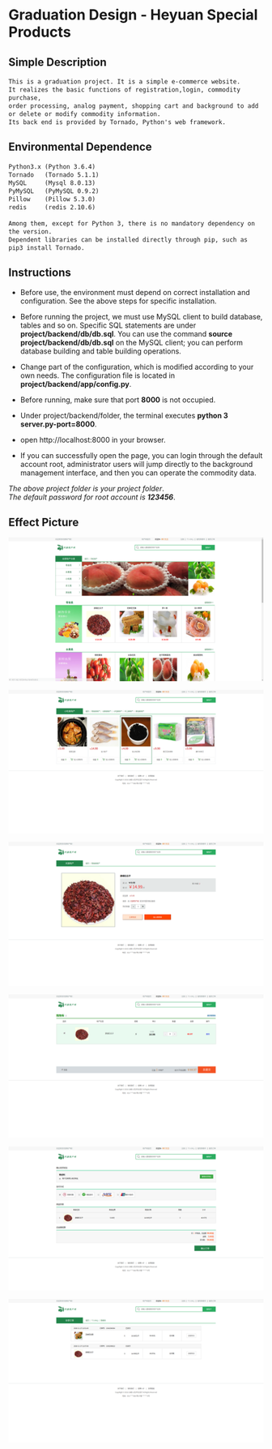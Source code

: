 # Graduation Design - Heyuan Special Products

## Simple Description
	This is a graduation project. It is a simple e-commerce website. 
	It realizes the basic functions of registration,login, commodity purchase,
	order processing, analog payment, shopping cart and background to add or delete or modify commodity information.
	Its back end is provided by Tornado, Python's web framework.
	
## Environmental Dependence
	Python3.x (Python 3.6.4)
	Tornado   (Tornado 5.1.1)
	MySQL	  (Mysql 8.0.13)
	PyMySQL   (PyMySQL 0.9.2)
	Pillow    (Pillow 5.3.0)
	redis     (redis 2.10.6)
	
	Among them, except for Python 3, there is no mandatory dependency on the version.
	Dependent libraries can be installed directly through pip, such as pip3 install Tornado.
	
## Instructions
+ Before use, the environment must depend on correct installation and configuration. See the above steps for specific installation.

+ Before running the project, we must use MySQL client to build database, tables and so on. Specific SQL statements are under **project/backend/db/db.sql**. You can use the command **source project/backend/db/db.sql** on the MySQL client; you can perform database building and table building operations. 

+ Change part of the configuration, which is modified according to your own needs. The configuration file is located in **project/backend/app/config.py**.

+ Before running, make sure that port **8000** is not occupied.

+ Under project/backend/folder, the terminal executes **python 3 server.py-port=8000**.

+ open http://localhost:8000 in your browser.

+ If you can successfully open the page, you can login through the default account root, administrator users will jump directly to the background management interface, and then you can operate the commodity data.

*The above project folder is your project folder*.  
*The default password for root account is **123456***.

## Effect Picture
![](https://github.com/GreenLotusx/GraduationProject---heyuanSpecialty/blob/master/frontend/static/images/projectImg/2018-11-27%2012-55-48%E5%B1%8F%E5%B9%95%E6%88%AA%E5%9B%BE.png)  

![](https://github.com/GreenLotusx/GraduationProject---heyuanSpecialty/blob/master/frontend/static/images/projectImg/2018-11-27%2012-57-43%E5%B1%8F%E5%B9%95%E6%88%AA%E5%9B%BE.png)  

![](https://github.com/GreenLotusx/GraduationProject---heyuanSpecialty/blob/master/frontend/static/images/projectImg/2018-11-27%2012-56-16%E5%B1%8F%E5%B9%95%E6%88%AA%E5%9B%BE.png)  

![](https://github.com/GreenLotusx/GraduationProject---heyuanSpecialty/blob/master/frontend/static/images/projectImg/2018-11-27%2012-56-40%E5%B1%8F%E5%B9%95%E6%88%AA%E5%9B%BE.png)  

![](https://github.com/GreenLotusx/GraduationProject---heyuanSpecialty/blob/master/frontend/static/images/projectImg/2018-11-27%2012-56-59%E5%B1%8F%E5%B9%95%E6%88%AA%E5%9B%BE.png)  

![](https://github.com/GreenLotusx/GraduationProject---heyuanSpecialty/blob/master/frontend/static/images/projectImg/2018-11-27%2012-57-16%E5%B1%8F%E5%B9%95%E6%88%AA%E5%9B%BE.png)




